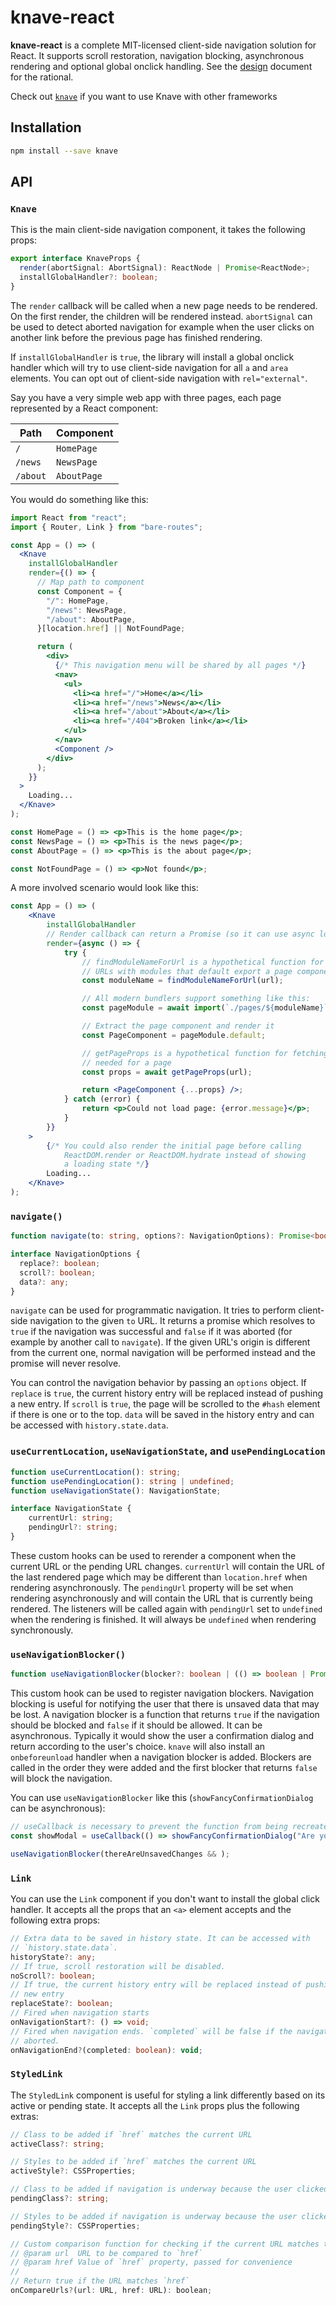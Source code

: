 # knave-react

**knave-react** is a complete MIT-licensed client-side navigation solution for React. It supports scroll restoration, navigation blocking, asynchronous rendering and optional global onclick handling. See the [design](https://github.com/cyco130/knave/blob/main/design.md) document for the rational.

Check out [`knave`](https://github.com/cyco130/knave/tree/main/packages/knave-react) if you want to use Knave with other frameworks

## Installation

```sh
npm install --save knave
```

## API

### `Knave`

This is the main client-side navigation component, it takes the  following props:

```ts
export interface KnaveProps {
  render(abortSignal: AbortSignal): ReactNode | Promise<ReactNode>;
  installGlobalHandler?: boolean;
}
```

The `render` callback will be called when a new page needs to be rendered. On the first render, the children will be rendered instead. `abortSignal` can be used to detect aborted navigation for example when the user clicks on another link before the previous page has finished rendering.

If `installGlobalHandler` is `true`, the library will install a global onclick handler which will try to use client-side navigation for all `a` and `area` elements. You can opt out of client-side navigation with `rel="external"`.

Say you have a very simple web app with three pages, each page represented by a React component:

| Path     | Component   |
| -------- | ----------- |
| `/`      | `HomePage`  |
| `/news`  | `NewsPage`  |
| `/about` | `AboutPage` |

You would do something like this:

```jsx
import React from "react";
import { Router, Link } from "bare-routes";

const App = () => (
  <Knave
    installGlobalHandler
    render={() => {
      // Map path to component
      const Component = {
        "/": HomePage,
        "/news": NewsPage,
        "/about": AboutPage,
      }[location.href] || NotFoundPage;

      return (
        <div>
          {/* This navigation menu will be shared by all pages */}
          <nav>
            <ul>
              <li><a href="/">Home</a></li>
              <li><a href="/news">News</a></li>
              <li><a href="/about">About</a></li>
              <li><a href="/404">Broken link</a></li>
            </ul>
          </nav>
          <Component />
        </div>
      );
    }}
  >
    Loading...
  </Knave>
);

const HomePage = () => <p>This is the home page</p>;
const NewsPage = () => <p>This is the news page</p>;
const AboutPage = () => <p>This is the about page</p>;

const NotFoundPage = () => <p>Not found</p>;
```

A more involved scenario would look like this:

```jsx
const App = () => (
    <Knave
        installGlobalHandler
        // Render callback can return a Promise (so it can use async logic)
        render={async () => {
            try {
                // findModuleNameForUrl is a hypothetical function for matching
                // URLs with modules that default export a page component
                const moduleName = findModuleNameForUrl(url);

                // All modern bundlers support something like this:
                const pageModule = await import(`./pages/${moduleName}`);

                // Extract the page component and render it
                const PageComponent = pageModule.default;

                // getPageProps is a hypothetical function for fetching data
                // needed for a page
                const props = await getPageProps(url);

                return <PageComponent {...props} />;
            } catch (error) {
                return <p>Could not load page: {error.message}</p>;
            }
        }}
    >
        {/* You could also render the initial page before calling
            ReactDOM.render or ReactDOM.hydrate instead of showing
            a loading state */}
        Loading...
    </Knave>
);
```

### `navigate()`

```ts
function navigate(to: string, options?: NavigationOptions): Promise<boolean>;

interface NavigationOptions {
  replace?: boolean;
  scroll?: boolean;
  data?: any;
}
```

`navigate` can be used for programmatic navigation. It tries to perform client-side navigation to the given `to` URL. It returns a promise which resolves to `true` if the navigation was successful and `false` if it was aborted (for example by another call to `navigate`). If the given URL's origin is different from the current one, normal navigation will be performed instead and the promise will never resolve.

You can control the navigation behavior by passing an `options` object. If `replace` is `true`, the current history entry will be replaced instead of pushing a new entry. If `scroll` is `true`, the page will be scrolled to the `#hash` element if there is one or to the top. `data` will be saved in the history entry and can be accessed with `history.state.data`.

### `useCurrentLocation`, `useNavigationState`, and `usePendingLocation`

```ts
function useCurrentLocation(): string;
function usePendingLocation(): string | undefined;
function useNavigationState(): NavigationState;

interface NavigationState {
    currentUrl: string;
    pendingUrl?: string;
}
```

These custom hooks can be used to rerender a component when the current URL or the pending URL changes. `currentUrl` will contain the URL of the last rendered page which may be different than `location.href` when rendering asynchronously. The `pendingUrl` property will be set when rendering asynchronously and will contain the URL that is currently being rendered. The listeners will be called again with `pendingUrl` set to `undefined` when the rendering is finished. It will always be `undefined` when rendering synchronously.

### `useNavigationBlocker()`

```ts
function useNavigationBlocker(blocker?: boolean | (() => boolean | Promise<boolean>)): void;
```

This custom hook can be used to register navigation blockers. Navigation blocking is useful for notifying the user that there is unsaved data that may be lost. A navigation blocker is a function that returns `true` if the navigation should be blocked and `false` if it should be allowed. It can be asynchronous. Typically it would show the user a confirmation dialog and return according to the user's choice. `knave` will also install an `onbeforeunload` handler when a navigation blocker is added. Blockers are called in the order they were added and the first blocker that returns `false` will block the navigation.

You can use `useNavigationBlocker` like this (`showFancyConfirmationDialog` can be asynchronous):

```ts
// useCallback is necessary to prevent the function from being recreated on every render
const showModal = useCallback(() => showFancyConfirmationDialog("Are you sure you want to leave?"), []);

useNavigationBlocker(thereAreUnsavedChanges && );
```

### `Link`

You can use the `Link` component if you don't want to install the global click handler. It accepts all the props that an `<a>` element accepts and the following extra props:

```ts
// Extra data to be saved in history state. It can be accessed with
// `history.state.data`.
historyState?: any;
// If true, scroll restoration will be disabled.
noScroll?: boolean;
// If true, the current history entry will be replaced instead of pushing a
// new entry
replaceState?: boolean;
// Fired when navigation starts
onNavigationStart?: () => void;
// Fired when navigation ends. `completed` will be false if the navigation was
// aborted.
onNavigationEnd?(completed: boolean): void;
```

### `StyledLink`

The `StyledLink` component is useful for styling a link differently based on its active or pending state. It accepts all the `Link` props plus the following extras:

```ts
// Class to be added if `href` matches the current URL
activeClass?: string;

// Styles to be added if `href` matches the current URL
activeStyle?: CSSProperties;

// Class to be added if navigation is underway because the user clicked on this link
pendingClass?: string;

// Styles to be added if navigation is underway because the user clicked on this link
pendingStyle?: CSSProperties;

// Custom comparison function for checking if the current URL matches this link
// @param url  URL to be compared to `href`
// @param href Value of `href` property, passed for convenience
//
// Return true if the URL matches `href`
onCompareUrls?(url: URL, href: URL): boolean;
```

